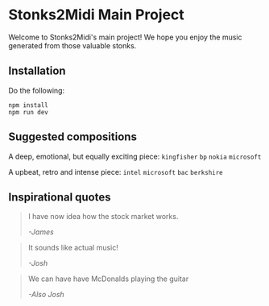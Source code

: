 # Stonks2Midi Main Project
Welcome to Stonks2Midi's main project! We hope you enjoy the music generated from those valuable stonks.

## Installation
Do the following:

```
npm install
npm run dev
```

## Suggested compositions
A deep, emotional, but equally exciting piece: `kingfisher` `bp` `nokia` `microsoft`

A upbeat, retro and intense piece: `intel` `microsoft` `bac` `berkshire`

## Inspirational quotes

> I have now idea how the stock market works.
>
> _-James_

> It sounds like actual music!
>
> _-Josh_

> We can have have McDonalds playing the guitar
>
> _-Also Josh_
